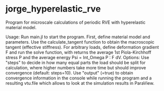 # jorge_hyperelastic_rve

Program for microscale calculations of periodic RVE with hyperelastic material model.

Usage: Run main.jl to start the program. First, define material model and parameters. Use the calculate_tangent function to obtain the macroscopic tangent (effective stiffness). For arbitrary loads, define deformation gradient F and run the solve function, with returns the average 1st Piola-Kirchhoff stress P and the average energy Psi = Int_Omega P : F dV. Options: Use "steps" to decide in how many equal parts the load should be split for calculation, where higher numbers take more time but should improve convergence (default: steps=10). Use "output" (=true) to obtain convergence information in the console while running the program and a resulting vtu.file which allows to look at the simulation results in ParaView.

